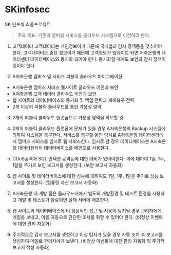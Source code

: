 # SKinfosec
SK 인포섹 최종프로젝트 


>주요 목표:
	기존의 멤버쉽 서비스를 클라우드 시스템으로 이전하려 한다.


 1. 고객데이터
	고객데이터는 개인정보이기 때문에 국내법과 감사 정책등을 갖추어야 한다.
	고객데이터는 중요 정보이기 때문에 고객정보가 업데이트 되면 저축은행의 데이터센터 데이터베이스와 동기화 되어야 한다.
		동기화할 때에도 보안과 감사 정책이 있어야 한다.


 2. A저축은행 멤버스 및 서비스 퍼블릭 클라우드 마이그레이션
   - A저축은행 멤버스 서비스 웹사이트 클라우드 이전과 보안
   - A저축은행 고객 데이터 클라우드 이전과 보안
   - 웹 사이트와 데이터베이스의 동기화 및 백업 전략과 재해복구 전략
   - 2개 이상의 퍼블릭 클라우드를 통한 가용성 영역


 3. 2개의 퍼블릭 클라우드 플랫폼으로 가용성 영역을 확보할 것


 4. 2개의 퍼블릭 클라우드 플랫폼에 문제가 있을 경우 A저축은행의 Backup 시스템에 의하여 시스템을 복구한다.
	서비스를 복구할 동안 임시로 A저축은행 데이터센터에서 멤버스 서비스를 임시로 웹 서비스한다.
		임시로 할 경우 데이터베이스는 A저축은행 데이터센터의 데이터베이스를 메인으로 사용한다.


 5. DDoS공격과 SQL 인젝션 공격등에 대한 대비가 있어야한다.
	이에 대하여 1일, 1주, 1달을 주기로 보안 보고서를 생성한다. (보안 보고서 자동화)

 6. 웹 사이트 및 데이터베이스에 대한 성능에 대하여도 1일, 1주, 1달을 주기로 성능 보고서를 생성한다. (컴퓨팅 자산 보고서 자동화)

 7. A저축은행 내 개발 팀은 클라우드내에서 별도의 개발환경 및 테스트 환경을 사용하고 개발 및 테스트가 완료되면 실제 서버에 배포한다.
 
 8. 웹 사이트와 데이터베이스에 비 정상적인 접근 및 사용이 탐지될 경우 관리자에게 메일을 보내고, 이를 자동으로 간단한 조치를 취할 수 있어야 한다. (비정상 이벤트에 대한 관리 자동화) 

 9. 주기적으로 감사 보고서를 생성하고 이상 탐지가 있을 경우 자동 조치 후 보고서를 생성하여 메일로 관리자에게 보낸다. (비정상 이벤트에 대한 관리 자동화 및 주기적 보고서 작성 자동화) 
